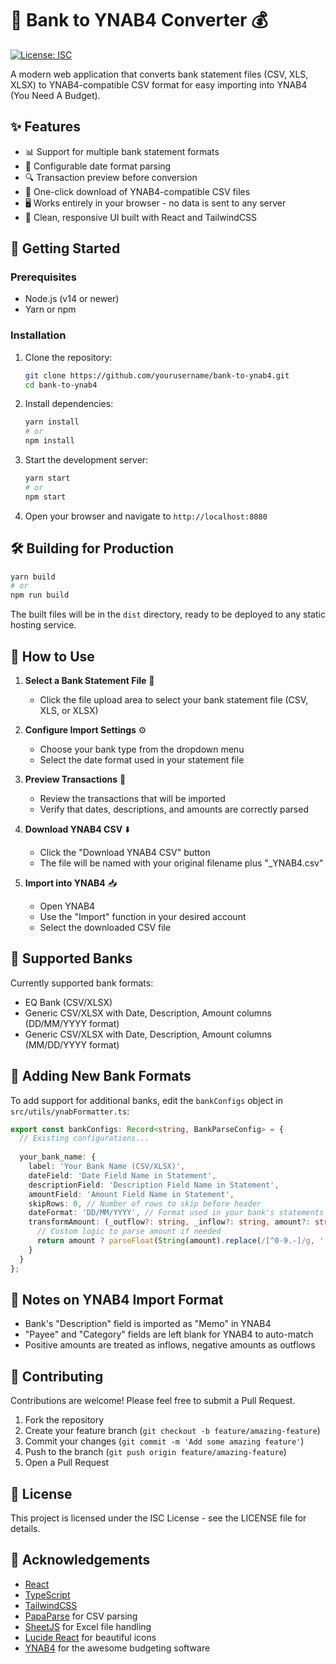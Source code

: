 # 🏦 Bank to YNAB4 Converter 💰

[![License: ISC](https://img.shields.io/badge/License-ISC-blue.svg)](https://opensource.org/licenses/ISC)

A modern web application that converts bank statement files (CSV, XLS, XLSX) to YNAB4-compatible CSV format for easy importing into YNAB4 (You Need A Budget).

## ✨ Features

- 📊 Support for multiple bank statement formats
- 📅 Configurable date format parsing
- 🔍 Transaction preview before conversion
- 💾 One-click download of YNAB4-compatible CSV files
- 🖥️ Works entirely in your browser - no data is sent to any server
- 🎨 Clean, responsive UI built with React and TailwindCSS

## 🚀 Getting Started

### Prerequisites

- Node.js (v14 or newer)
- Yarn or npm

### Installation

1. Clone the repository:
   ```bash
   git clone https://github.com/yourusername/bank-to-ynab4.git
   cd bank-to-ynab4
   ```

2. Install dependencies:
   ```bash
   yarn install
   # or
   npm install
   ```

3. Start the development server:
   ```bash
   yarn start
   # or
   npm start
   ```

4. Open your browser and navigate to `http://localhost:8080`

## 🛠️ Building for Production

```bash
yarn build
# or
npm run build
```

The built files will be in the `dist` directory, ready to be deployed to any static hosting service.

## 📖 How to Use

1. **Select a Bank Statement File** 📂
   - Click the file upload area to select your bank statement file (CSV, XLS, or XLSX)

2. **Configure Import Settings** ⚙️
   - Choose your bank type from the dropdown menu
   - Select the date format used in your statement file

3. **Preview Transactions** 👀
   - Review the transactions that will be imported
   - Verify that dates, descriptions, and amounts are correctly parsed

4. **Download YNAB4 CSV** ⬇️
   - Click the "Download YNAB4 CSV" button
   - The file will be named with your original filename plus "_YNAB4.csv"

5. **Import into YNAB4** 📥
   - Open YNAB4
   - Use the "Import" function in your desired account
   - Select the downloaded CSV file

## 🏦 Supported Banks

Currently supported bank formats:
- EQ Bank (CSV/XLSX)
- Generic CSV/XLSX with Date, Description, Amount columns (DD/MM/YYYY format)
- Generic CSV/XLSX with Date, Description, Amount columns (MM/DD/YYYY format)

## 🧩 Adding New Bank Formats

To add support for additional banks, edit the `bankConfigs` object in `src/utils/ynabFormatter.ts`:

```typescript
export const bankConfigs: Record<string, BankParseConfig> = {
  // Existing configurations...
  
  your_bank_name: {
    label: 'Your Bank Name (CSV/XLSX)',
    dateField: 'Date Field Name in Statement',
    descriptionField: 'Description Field Name in Statement',
    amountField: 'Amount Field Name in Statement',
    skipRows: 0, // Number of rows to skip before header
    dateFormat: 'DD/MM/YYYY', // Format used in your bank's statements
    transformAmount: (_outflow?: string, _inflow?: string, amount?: string) => {
      // Custom logic to parse amount if needed
      return amount ? parseFloat(String(amount).replace(/[^0-9.-]/g, '')) : 0;
    }
  }
};
```

## 📝 Notes on YNAB4 Import Format

- Bank's "Description" field is imported as "Memo" in YNAB4
- "Payee" and "Category" fields are left blank for YNAB4 to auto-match
- Positive amounts are treated as inflows, negative amounts as outflows

## 🤝 Contributing

Contributions are welcome! Please feel free to submit a Pull Request.

1. Fork the repository
2. Create your feature branch (`git checkout -b feature/amazing-feature`)
3. Commit your changes (`git commit -m 'Add some amazing feature'`)
4. Push to the branch (`git push origin feature/amazing-feature`)
5. Open a Pull Request

## 📄 License

This project is licensed under the ISC License - see the LICENSE file for details.

## 🙏 Acknowledgements

- [React](https://reactjs.org/)
- [TypeScript](https://www.typescriptlang.org/)
- [TailwindCSS](https://tailwindcss.com/)
- [PapaParse](https://www.papaparse.com/) for CSV parsing
- [SheetJS](https://sheetjs.com/) for Excel file handling
- [Lucide React](https://lucide.dev/) for beautiful icons
- [YNAB4](https://www.youneedabudget.com/) for the awesome budgeting software
